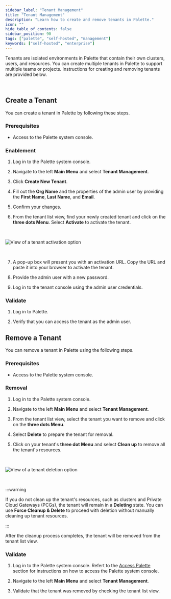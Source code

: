 ```yaml
---
sidebar_label: "Tenant Management"
title: "Tenant Management"
description: "Learn how to create and remove tenants in Palette."
icon: ""
hide_table_of_contents: false
sidebar_position: 90
tags: ["palette", "self-hosted", "management"]
keywords: ["self-hosted", "enterprise"]
---
```


Tenants are isolated environments in Palette that contain their own clusters, users, and resources. You can create multiple tenants in Palette to support multiple teams or projects. Instructions for creating and removing tenants are provided below.

<br />

## Create a Tenant

You can create a tenant in Palette by following these steps.

### Prerequisites

- Access to the Palette system console.

### Enablement

1. Log in to the Palette system console.

2. Navigate to the left **Main Menu** and select **Tenant Management**.

3. Click **Create New Tenant**.

4. Fill out the **Org Name** and the properties of the admin user by providing the **First Name**, **Last Name**, and **Email**.

5. Confirm your changes.

6. From the tenant list view, find your newly created tenant and click on the **three dots Menu**. Select **Activate** to activate the tenant.

  <br />

![View of a tenant activation option](/enterprise-version_system-management_tenant-management_activate-tenant.png)

<br />

7. A pop-up box will present you with an activation URL. Copy the URL and paste it into your browser to activate the tenant.

8. Provide the admin user with a new password.

9. Log in to the tenant console using the admin user credentials.

### Validate

1. Log in to Palette.

2. Verify that you can access the tenant as the admin user.

## Remove a Tenant

You can remove a tenant in Palette using the following steps.

### Prerequisites

- Access to the Palette system console.

### Removal

1. Log in to the Palette system console.

2. Navigate to the left **Main Menu** and select **Tenant Management**.

3. From the tenant list view, select the tenant you want to remove and click on the **three dots Menu**.

4. Select **Delete** to prepare the tenant for removal.

5. Click on your tenant's **three dot Menu** and select **Clean up** to remove all the tenant's resources.

<br />

![View of a tenant deletion option](/enterprise_version_system-management_tenant-management_remove-tenant.png)

  <br />

:::warning

If you do not clean up the tenant's resources, such as clusters and Private Cloud Gateways (PCGs), the tenant will remain in a **Deleting** state. You can use **Force Cleanup & Delete** to proceed with deletion without manually cleaning up tenant resources.

:::

After the cleanup process completes, the tenant will be removed from the tenant list view.

### Validate

1. Log in to the Palette system console. Refert to the [Access Palette](../enterprise-version.md#access-palette) section for instructions on how to access the Palette system console.

2. Navigate to the left **Main Menu** and select **Tenant Management**.

3. Validate that the tenant was removed by checking the tenant list view.
